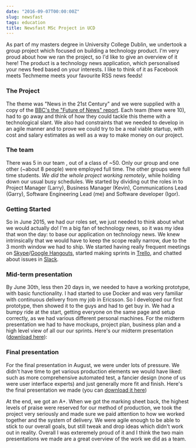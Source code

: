 ```yaml
---
date: "2016-09-07T00:00:00Z"
slug: newsfast
tags: education
title: Newsfast MSc Project in UCD
---
```


As part of my masters degree in University College Dublin, we undertook a group project which focused on building a technology product. I'm very proud about how we ran the project, so I'd like to give an overview of it here! The product is a technology news application, which personalised your news feed based on your interests. I like to think of it as Facebook meets Techmeme meets your favourite RSS news feeds!

### The Project
The theme was "News in the 21st Century" and we were supplied with a copy of the [BBC's the "Future of News" report](http://www.bbc.co.uk/news/resources/idt-bbb9e158-4a1b-43c7-8b3b-9651938d4d6a). Each team (there were 10), had to go away and think of how they could tackle this theme with a technological slant. We also had constraints that we needed to develop in an agile manner and to prove we could try to be a real viable startup, with cost and salary estimates as well as a way to make money on our project.

### The team
There was 5 in our team , out of a class of ~50. Only our group and one other (~about 8 people) were employed full time. The other groups were full time students. *We did the whole project working remotely*, while holding down our usual busy schedules. We started by dividing out the roles in to Project Manager (Larry), Business Manager (Kevin), Communications Lead (Garry), Software Engineering Lead (me) and Software developer (Igor).  

### Getting Started
So in June 2015, we had our roles set, we just needed to think about what we would actually do! I'm a big fan of technology news, so it was my idea that won the day: to base our application on technology news. We knew intrinsically that we would have to keep the scope really narrow, due to the 3 month window we had to ship. We started having really frequent meetings on [Skype](https://www.skype.com/en/)/[Google Hangouts](https://hangouts.google.com/), started making sprints in [Trello](https://www.trello.com), and chatted about issues in [Slack](https://www.slack.com).

### Mid-term presentation
By June 30th, less then 20 days in, we needed to have a working prototype, with basic functionality. I had started to use Docker and was very familiar with continuous delivery from my job in Ericsson. So I developed our first prototype, then showed it to the guys and had to get buy in. We had a bumpy ride at the start, getting everyone on the same page and setup correctly, as we had various different personal machines. For the midterm presentation we had to have mockups, project plan, business plan and a high level view of all our our sprints. Here's our midterm presentation ([download here](/presentations/newsfast-midterm.pdf)):

<script async class="speakerdeck-embed" data-id="68ef262d90c44f1ebe215e24c7c8d13b" data-ratio="1.37081659973226" src="//speakerdeck.com/assets/embed.js"></script>


### Final presentation
For the final presentation in August, we were under lots of pressure. We didn't have time to get various production elements we would have liked: such as more comprehensive automated test, a fancier design (none of us were user interface experts) and just generally more fit and finish. Here's the final presentation we made (you can [download it here](/presentations/newsfast-final.pdf))

<script async class="speakerdeck-embed" data-id="414fa93c47fb4657b8bc9ebdda5c823d" data-ratio="1.37081659973226" src="//speakerdeck.com/assets/embed.js"></script>

At the end, we got an A+. When we got the marking sheet back, the highest levels of praise were reserved for our method of production, we took the project very seriously and made sure we paid attention to how we worked together and the system of delivery. We were agile enough to be able to stick to our overall goals, but still tweak and drop ideas which didn't work out in reality. Overall I was exteremely proud of it and I think the two main presentations we made are a great overview of the work we did as a team.

